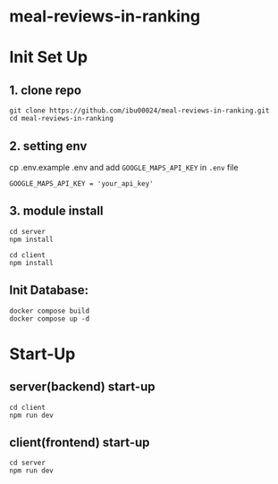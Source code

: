 # meal-reviews-in-ranking

# Init Set Up

## 1. clone repo
```
git clone https://github.com/ibu00024/meal-reviews-in-ranking.git
cd meal-reviews-in-ranking
```

## 2. setting env
cp .env.example .env
and add `GOOGLE_MAPS_API_KEY` in `.env` file

```
GOOGLE_MAPS_API_KEY = 'your_api_key'
```

## 3. module install
```
cd server
npm install
```

```
cd client
npm install
```

## Init Database:
```
docker compose build
docker compose up -d
```

# Start-Up
## server(backend) start-up
```
cd client 
npm run dev
```

## client(frontend) start-up
```
cd server 
npm run dev
```
